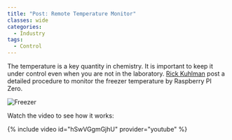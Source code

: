 ```yaml
---
title: "Post: Remote Temperature Monitor"
classes: wide
categories:
  - Industry
tags:
  - Control
---
```


 The temperature is a key quantity in chemistry. It is important to keep it under control even when you are not in the laboratory. [Rick Kuhlman](https://www.raspberrypi.com/news/remotely-monitor-freezer-temperatures-with-raspberry-pi/) post a detailed procedure to monitor the freezer temperature by Raspberry PI Zero.
 
![Freezer](https://www.raspberrypi.com/app/uploads/2021/03/Screenshot-2021-03-09-at-18.27.10-800x495.png)

Watch the video to see how it works:

{% include video id="hSwVGgmGjhU" provider="youtube" %}

